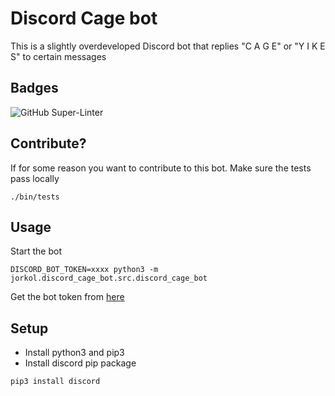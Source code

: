 # Discord Cage bot
This is a slightly overdeveloped Discord bot that replies "C A G E" or "Y I K E S" to certain messages

## Badges
![GitHub Super-Linter](https://github.com/JorSanders/discord_cage_bot/workflows/CI%2FCD/badge.svg)

## Contribute?
If for some reason you want to contribute to this bot. Make sure the tests pass locally
```shell
./bin/tests
```

## Usage
Start the bot
```shell
DISCORD_BOT_TOKEN=xxxx python3 -m jorkol.discord_cage_bot.src.discord_cage_bot
```

Get the bot token from [here](https://discord.com/developers/applications)

## Setup
- Install python3 and pip3
- Install discord pip package
```shell
pip3 install discord
```
